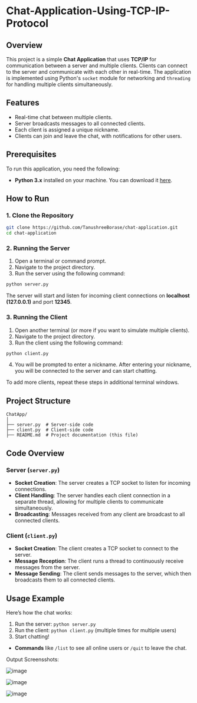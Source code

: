 # Chat-Application-Using-TCP-IP-Protocol

## Overview

This project is a simple **Chat Application** that uses **TCP/IP** for communication between a server and multiple clients. Clients can connect to the server and communicate with each other in real-time. The application is implemented using Python's `socket` module for networking and `threading` for handling multiple clients simultaneously.

## Features

- Real-time chat between multiple clients.
- Server broadcasts messages to all connected clients.
- Each client is assigned a unique nickname.
- Clients can join and leave the chat, with notifications for other users.

## Prerequisites

To run this application, you need the following:

- **Python 3.x** installed on your machine. You can download it [here](https://www.python.org/downloads/).

## How to Run

### 1. Clone the Repository

```bash
git clone https://github.com/TanushreeBorase/chat-application.git
cd chat-application
```

### 2. Running the Server

1. Open a terminal or command prompt.
2. Navigate to the project directory.
3. Run the server using the following command:

```bash
python server.py
```

The server will start and listen for incoming client connections on **localhost (127.0.0.1)** and port **12345**.

### 3. Running the Client

1. Open another terminal (or more if you want to simulate multiple clients).
2. Navigate to the project directory.
3. Run the client using the following command:

```bash
python client.py
```

4. You will be prompted to enter a nickname. After entering your nickname, you will be connected to the server and can start chatting.

To add more clients, repeat these steps in additional terminal windows.

## Project Structure

```
ChatApp/
│
├── server.py  # Server-side code
├── client.py  # Client-side code
├── README.md  # Project documentation (this file)
```

## Code Overview

### Server (`server.py`)

- **Socket Creation**: The server creates a TCP socket to listen for incoming connections.
- **Client Handling**: The server handles each client connection in a separate thread, allowing for multiple clients to communicate simultaneously.
- **Broadcasting**: Messages received from any client are broadcast to all connected clients.

### Client (`client.py`)

- **Socket Creation**: The client creates a TCP socket to connect to the server.
- **Message Reception**: The client runs a thread to continuously receive messages from the server.
- **Message Sending**: The client sends messages to the server, which then broadcasts them to all connected clients.

## Usage Example

Here’s how the chat works:
1. Run the server: `python server.py`
2. Run the client: `python client.py` (multiple times for multiple users)
3. Start chatting!

- **Commands** like `/list` to see all online users or `/quit` to leave the chat.

Output Screensshots: 

![image](https://github.com/user-attachments/assets/9526c9fb-e611-421f-8f0b-d38fab32b3d8)

![image](https://github.com/user-attachments/assets/b8de1984-5aa0-412e-8bef-5650e7676458)

![image](https://github.com/user-attachments/assets/8efbfe71-3d8e-44a4-8e31-c5cab543e090)
